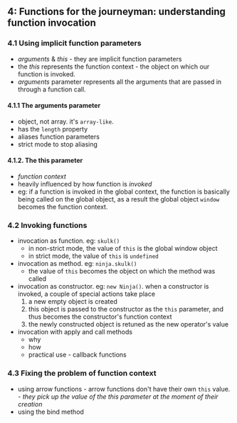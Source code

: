 ## 4: Functions for the journeyman: understanding function invocation

### 4.1 Using implicit function parameters

- _arguments_ & _this_ - they are implicit function parameters
- the _this_ represents the function context - the object on which our function is invoked.
- _arguments_ parameter represents all the arguments that are passed in through a function call.

#### 4.1.1 The arguments parameter

- object, not array. it's `array-like`.
- has the `length` property
- aliases function parameters
- strict mode to stop aliasing

#### 4.1.2. The this parameter

- _function context_
- heavily influenced by how function is _invoked_
- eg: if a function is invoked in the global context, the function is basically being called on the global object, as a result the global object `window` becomes the function context.

### 4.2 Invoking functions

- invocation as function. eg: `skulk()`
	- in non-strict mode, the value of `this` is the global window object
	- in strict mode, the value of `this` is `undefined`
- invocation as method. eg: `ninja.skulk()`
	- the value of `this` becomes the object on which the method was called
- invocation as constructor. eg: `new Ninja()`. when a constructor is invoked, a couple of special actions take place
	1. a new empty object is created
	2. this object is passed to the constructor as the `this` parameter, and thus becomes the constructor's function context
	3. the newly constructed object is retuned as the new operator's value
- invocation with apply and call methods
  - why
  - how
  - practical use - callback functions

### 4.3 Fixing the problem of function context

- using arrow functions
	  - arrow functions don't have their own `this` value. 
	  - _they pick up the value of the this parameter at the moment of their creation_
- using the bind method
